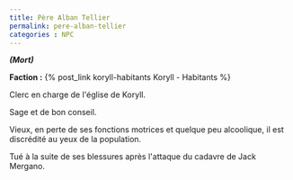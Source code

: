 ```yaml
---
title: Père Alban Tellier
permalink: pere-alban-tellier
categories : NPC
---
```


***(Mort)***

**Faction :** {% post_link koryll-habitants Koryll - Habitants %}

Clerc en charge de l'église de Koryll.

Sage et de bon conseil.

Vieux, en perte de ses fonctions motrices et quelque peu alcoolique, il est discrédité au yeux de la population.

Tué à la suite de ses blessures après l'attaque du cadavre de Jack Mergano.
